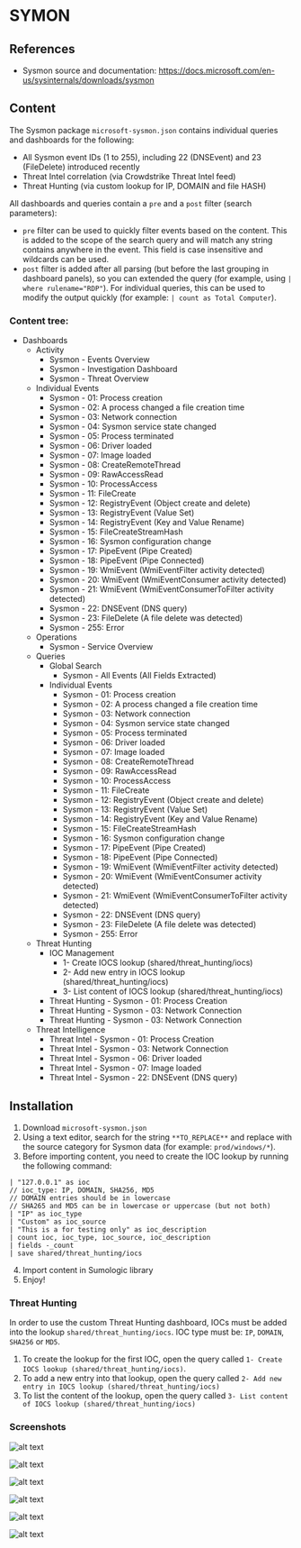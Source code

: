 # SYMON

## References
* Sysmon source and documentation: https://docs.microsoft.com/en-us/sysinternals/downloads/sysmon

## Content
The Sysmon package `microsoft-sysmon.json` contains individual queries and dashboards for the following:
* All Sysmon event IDs (1 to 255), including 22 (DNSEvent) and 23 (FileDelete) introduced recently
* Threat Intel correlation (via Crowdstrike Threat Intel feed)
* Threat Hunting (via custom lookup for IP, DOMAIN and file HASH)

All dashboards and queries contain a `pre` and a `post` filter (search parameters):
* `pre` filter can be used to quickly filter events based on the content. This is added to the scope of the search query and will match any string contains anywhere in the event. This field is case insensitive and wildcards can be used.
* `post` filter is added after all parsing (but before the last grouping in dashboard panels), so you can extended the query (for example, using `| where rulename="RDP"`). For individual queries, this can be used to modify the output quickly (for example: `| count as Total Computer`).

### Content tree:
* Dashboards
    * Activity
        * Sysmon - Events Overview
        * Sysmon - Investigation Dashboard
        * Sysmon - Threat Overview
    * Individual Events
        * Sysmon - 01: Process creation
        * Sysmon - 02: A process changed a file creation time
        * Sysmon - 03: Network connection
        * Sysmon - 04: Sysmon service state changed
        * Sysmon - 05: Process terminated
        * Sysmon - 06: Driver loaded
        * Sysmon - 07: Image loaded
        * Sysmon - 08: CreateRemoteThread
        * Sysmon - 09: RawAccessRead
        * Sysmon - 10: ProcessAccess
        * Sysmon - 11: FileCreate
        * Sysmon - 12: RegistryEvent (Object create and delete)
        * Sysmon - 13: RegistryEvent (Value Set)
        * Sysmon - 14: RegistryEvent (Key and Value Rename)
        * Sysmon - 15: FileCreateStreamHash
        * Sysmon - 16: Sysmon configuration change
        * Sysmon - 17: PipeEvent (Pipe Created)
        * Sysmon - 18: PipeEvent (Pipe Connected)
        * Sysmon - 19: WmiEvent (WmiEventFilter activity detected)
        * Sysmon - 20: WmiEvent (WmiEventConsumer activity detected)
        * Sysmon - 21: WmiEvent (WmiEventConsumerToFilter activity detected)
        * Sysmon - 22: DNSEvent (DNS query)
        * Sysmon - 23: FileDelete (A file delete was detected)
        * Sysmon - 255: Error
    * Operations
        * Sysmon - Service Overview
    * Queries
        * Global Search
            * Sysmon - All Events (All Fields Extracted)
        * Individual Events
            * Sysmon - 01: Process creation
            * Sysmon - 02: A process changed a file creation time
            * Sysmon - 03: Network connection
            * Sysmon - 04: Sysmon service state changed
            * Sysmon - 05: Process terminated
            * Sysmon - 06: Driver loaded
            * Sysmon - 07: Image loaded
            * Sysmon - 08: CreateRemoteThread
            * Sysmon - 09: RawAccessRead
            * Sysmon - 10: ProcessAccess
            * Sysmon - 11: FileCreate
            * Sysmon - 12: RegistryEvent (Object create and delete)
            * Sysmon - 13: RegistryEvent (Value Set)
            * Sysmon - 14: RegistryEvent (Key and Value Rename)
            * Sysmon - 15: FileCreateStreamHash
            * Sysmon - 16: Sysmon configuration change
            * Sysmon - 17: PipeEvent (Pipe Created)
            * Sysmon - 18: PipeEvent (Pipe Connected)
            * Sysmon - 19: WmiEvent (WmiEventFilter activity detected)
            * Sysmon - 20: WmiEvent (WmiEventConsumer activity detected)
            * Sysmon - 21: WmiEvent (WmiEventConsumerToFilter activity detected)
            * Sysmon - 22: DNSEvent (DNS query)
            * Sysmon - 23: FileDelete (A file delete was detected)
            * Sysmon - 255: Error
    * Threat Hunting
        * IOC Management
            * 1- Create IOCS lookup (shared/threat_hunting/iocs)
            * 2- Add new entry in IOCS lookup (shared/threat_hunting/iocs)
            * 3- List content of IOCS lookup (shared/threat_hunting/iocs)
        * Threat Hunting - Sysmon - 01: Process Creation
        * Threat Hunting - Sysmon - 03: Network Connection
        * Threat Hunting - Sysmon - 03: Network Connection
    * Threat Intelligence
        * Threat Intel - Sysmon - 01: Process Creation
        * Threat Intel - Sysmon - 03: Network Connection
        * Threat Intel - Sysmon - 06: Driver loaded
        * Threat Intel - Sysmon - 07: Image loaded
        * Threat Intel - Sysmon - 22: DNSEvent (DNS query)

## Installation
1. Download `microsoft-sysmon.json`
2. Using a text editor, search for the string `**TO_REPLACE**` and replace with the source category for Sysmon data (for example: `prod/windows/*`).
3. Before importing content, you need to create the IOC lookup by running the following command:
```* | limit 1
| "127.0.0.1" as ioc
// ioc_type: IP, DOMAIN, SHA256, MD5
// DOMAIN entries should be in lowercase
// SHA265 and MD5 can be in lowercase or uppercase (but not both)
| "IP" as ioc_type
| "Custom" as ioc_source
| "This is a for testing only" as ioc_description
| count ioc, ioc_type, ioc_source, ioc_description
| fields -_count
| save shared/threat_hunting/iocs
```
4. Import content in Sumologic library
5. Enjoy!

### Threat Hunting
In order to use the custom Threat Hunting dashboard, IOCs must be added into the lookup `shared/threat_hunting/iocs`.
IOC type must be: `IP`, `DOMAIN`, `SHA256` or `MD5`.

1. To create the lookup for the first IOC, open the query called `1- Create IOCS lookup (shared/threat_hunting/iocs)`.
2. To add a new entry into that lookup, open the query called `2- Add new entry in IOCS lookup (shared/threat_hunting/iocs)`
3. To list the content of the lookup, open the query called `3- List content of IOCS lookup (shared/threat_hunting/iocs)`

### Screenshots
![alt text](screenshots/sysmon_events_overview_dashboard.png)

![alt text](screenshots/sysmon_threat_overview_dashboard.png)

![alt text](screenshots/sysmon_threat_intel_dashboard.png)

![alt text](screenshots/sysmon_dns_event_dashboard.png)

![alt text](screenshots/sysmon_network_connection_dashboard.png)

![alt text](screenshots/sysmon_network_connection_parameters_query.png)

